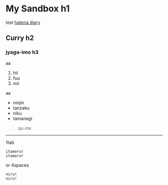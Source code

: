 My Sandbox h1
===============
test [hatena diary](http://d.hatena.ne.jp/hirose31/)

Curry h2
-------------

### jyaga-imo h3

aa

1. hii
2. fuu
3. mii

aa

* ninjin
 * tanzaku
* niku
* tamanegi

> qu
> ote

---

1tab

	itameru!
	itameru!

or 4spaces

    niru!
    niru!
